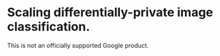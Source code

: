 
# Scaling differentially-private image classification.

This is not an officially supported Google product.
